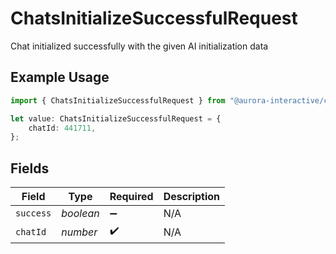 # ChatsInitializeSuccessfulRequest

Chat initialized successfully with the given AI initialization data

## Example Usage

```typescript
import { ChatsInitializeSuccessfulRequest } from "@aurora-interactive/chatbot-api-sdk/models/operations";

let value: ChatsInitializeSuccessfulRequest = {
    chatId: 441711,
};
```

## Fields

| Field              | Type               | Required           | Description        |
| ------------------ | ------------------ | ------------------ | ------------------ |
| `success`          | *boolean*          | :heavy_minus_sign: | N/A                |
| `chatId`           | *number*           | :heavy_check_mark: | N/A                |